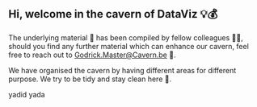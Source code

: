 ## Hi, welcome in the cavern of DataViz 💡💰
	
The underlying material 🔨 has been compiled by fellow colleagues 👩👨, should you find any further material which can enhance our cavern, feel free to reach out to Godrick.Master@Cavern.be 👴.

We have organised the cavern by having different areas for different purpose. We try to be tidy and stay clean here 👼.

yadid yada
